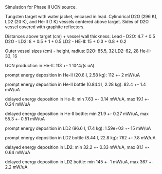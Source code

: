 Simulation for Phase II UCN source.

Tungsten target with water jacket, encased in lead.
Cylindrical D2O (296 K), LD2 (20 K), and He-II (1 K) vessels centered above target.
Sides of D2O vessel covered with graphite reflectors.

Distances above target (cm) + vessel wall thickness:
Lead - D2O: 4.7 + 0.5
D2O - LD2: 8 + 0.5 + 1 + 0.5
LD2 - HE-II: 15 + 0.3 + 0.8 + 0.2

Outer vessel sizes (cm) - height, radius:
D2O: 85.5, 32
LD2: 62, 28
He-II: 33, 16

UCN production in He-II:
113 +- 1 10^4/(s uA)

prompt energy deposition in He-II (20.6 l, 2.58 kg):
112 +- 2 mW/uA

prompt energy deposition in He-II bottle (0.844 l, 2.28 kg):
82.4 +- 1.4 mW/uA

delayed energy deposition in He-II:
min 7.63 +- 0.14 mW/uA, max 19.1 +- 0.24 mW/uA

delayed energy deposition in He-II bottle:
min 21.9 +- 0.27 mW/uA, max 55.3 +- 0.51 mW/uA

prompt energy deposition in LD2 (96.6 l, 17.4 kg):
1.59e+03 +- 15 mW/uA

prompt energy deposition in LD2 bottle (8.44 l, 22.8 kg):
762 +- 7.8 mW/uA

delayed energy deposition in LD2:
min 32.2 +- 0.33 mW/uA, max 81.1 +- 0.64 mW/uA

delayed energy deposition in LD2 bottle:
min 145 +- 1 mW/uA, max 367 +- 2.2 mW/uA

